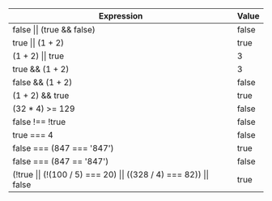 Expression | Value
-----------|------
false &#124;&#124; (true && false) | false 
true &#124;&#124; (1 + 2) | true
(1 + 2) &#124;&#124; true | 3
true && (1 + 2) | 3 
false && (1 + 2) | false
(1 + 2) && true | true
(32 * 4) >= 129 | false
false !== !true | false
true === 4 | false
false === (847 === '847') | true
false === (847 == '847') | false
(!true &#124;&#124; (!(100 / 5) === 20) &#124;&#124; ((328 / 4) === 82)) &#124;&#124; false | true

